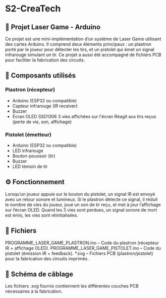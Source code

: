 # S2-CreaTech

## 🎯 Projet Laser Game - Arduino
Ce projet est une mini-implémentation d’un système de Laser Game utilisant des cartes Arduino. Il comprend deux éléments principaux : un plastron porté par le joueur pour détecter les tirs, et un pistolet qui émet un signal infrarouge simulant un tir. Ce projet a aussi été accompagné de fichiers PCB pour faciliter la fabrication des circuits.

## 🧩 Composants utilisés
### Plastron (récepteur)
- Arduino (ESP32 ou compatible)
- Capteur infrarouge (IR receiver)
- Buzzer
- Écran OLED SSD1306
3 vies affichées sur l'écran
Réagit aux tirs reçus (perte de vie, son, affichage)

### Pistolet (émetteur)
- Arduino (ESP32 ou compatible)
- LED infrarouge
- Bouton-poussoir (tir)
- Buzzer
- LED témoin de tir

## ⚙️ Fonctionnement
Lorsqu’un joueur appuie sur le bouton du pistolet, un signal IR est envoyé avec un retour sonore et lumineux.
Si le plastron détecte ce signal, il réduit le nombre de vies du joueur, joue un son de tir reçu, et met à jour l’affichage sur l’écran OLED.
Quand les 3 vies sont perdues, un signal sonore de mort est émis, les vies sont réinitialisées.

## 📁 Fichiers
PROGRAMME_LASER_GAME_PLASTRON.ino – Code du plastron (récepteur IR + affichage OLED).
PROGRAMME_LASER_GAME_PISTOLET.ino – Code du pistolet (émission IR + feedback).
*.svg – Fichiers PCB (plastron/pistolet) pour la fabrication des circuits imprimés.

## 🔌 Schéma de câblage
Les fichiers .svg fournis contiennent les différentes couches PCB nécessaires à la fabrication.
